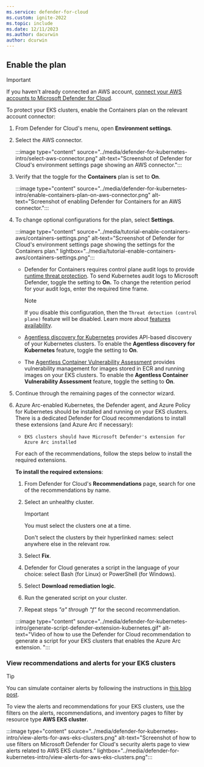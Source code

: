 ```yaml
---
ms.service: defender-for-cloud
ms.custom: ignite-2022
ms.topic: include
ms.date: 12/11/2023
ms.author: dacurwin
author: dcurwin
---
```

## Enable the plan

> [!IMPORTANT]
> If you haven't already connected an AWS account, [connect your AWS accounts to Microsoft Defender for Cloud](../tutorial-enable-container-aws.md).

To protect your EKS clusters, enable the Containers plan on the relevant account connector:

1. From Defender for Cloud's menu, open **Environment settings**.
1. Select the AWS connector.

    :::image type="content" source="../media/defender-for-kubernetes-intro/select-aws-connector.png" alt-text="Screenshot of Defender for Cloud's environment settings page showing an AWS connector.":::

1. Verify that the toggle for the **Containers** plan is set to **On**.

    :::image type="content" source="../media/defender-for-kubernetes-intro/enable-containers-plan-on-aws-connector.png" alt-text="Screenshot of enabling Defender for Containers for an AWS connector.":::

1. To change optional configurations for the plan, select **Settings**.

    :::image type="content" source="../media/tutorial-enable-containers-aws/containers-settings.png" alt-text="Screenshot of Defender for Cloud's environment settings page showing the settings for the Containers plan." lightbox="../media/tutorial-enable-containers-aws/containers-settings.png":::

    - Defender for Containers requires control plane audit logs to provide [runtime threat protection](../defender-for-containers-introduction.md#run-time-protection-for-kubernetes-nodes-and-clusters). To send Kubernetes audit logs to Microsoft Defender, toggle the setting to **On.** To change the retention period for your audit logs, enter the required time frame.

        > [!NOTE]
        > If you disable this configuration, then the `Threat detection (control plane)` feature will be disabled. Learn more about [features availability](../supported-machines-endpoint-solutions-clouds-containers.md).

    - [Agentless discovery for Kubernetes](../defender-for-containers-architecture.md#how-does-agentless-discovery-for-kubernetes-work) provides API-based discovery of your Kubernetes clusters. To enable the **Agentless discovery for Kubernetes** feature, toggle the setting to **On**.
    - The [Agentless Container Vulnerability Assessment](../agentless-vulnerability-assessment-aws.md) provides vulnerability management for images stored in ECR and running images on your EKS clusters. To enable the **Agentless Container Vulnerability Assessment** feature, toggle the setting to **On**.

1. Continue through the remaining pages of the connector wizard.

1. Azure Arc-enabled Kubernetes, the Defender agent, and Azure Policy for Kubernetes should be installed and running on your EKS clusters. There is a dedicated Defender for Cloud recommendations to install these extensions (and Azure Arc if necessary):
    - `EKS clusters should have Microsoft Defender's extension for Azure Arc installed`

    For each of the recommendations, follow the steps below to install the required extensions.

    **To install the required extensions**:
    1. From Defender for Cloud's **Recommendations** page, search for one of the recommendations by name.
    1. Select an unhealthy cluster.

        > [!IMPORTANT]
        > You must select the clusters one at a time.
        >
        > Don't select the clusters by their hyperlinked names: select anywhere else in the relevant row.

    1. Select **Fix**.
    1. Defender for Cloud generates a script in the language of your choice: select Bash (for Linux) or PowerShell (for Windows).
    1. Select **Download remediation logic**.
    1. Run the generated script on your cluster.
    1. Repeat steps *"a" through "f"* for the second recommendation.

    :::image type="content" source="../media/defender-for-kubernetes-intro/generate-script-defender-extension-kubernetes.gif" alt-text="Video of how to use the Defender for Cloud recommendation to generate a script for your EKS clusters that enables the Azure Arc extension. ":::

### View recommendations and alerts for your EKS clusters

> [!TIP]
> You can simulate container alerts by following the instructions in [this blog post](https://techcommunity.microsoft.com/t5/azure-security-center/how-to-demonstrate-the-new-containers-features-in-azure-security/ba-p/1011270).

To view the alerts and recommendations for your EKS clusters, use the filters on the alerts, recommendations, and inventory pages to filter by resource type **AWS EKS cluster**.

:::image type="content" source="../media/defender-for-kubernetes-intro/view-alerts-for-aws-eks-clusters.png" alt-text="Screenshot of how to use filters on Microsoft Defender for Cloud's security alerts page to view alerts related to AWS EKS clusters." lightbox="../media/defender-for-kubernetes-intro/view-alerts-for-aws-eks-clusters.png":::

